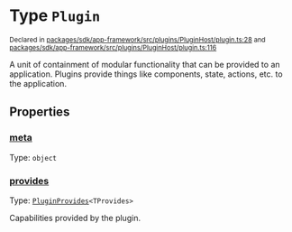 # Type `Plugin`
<sub>Declared in [packages/sdk/app-framework/src/plugins/PluginHost/plugin.ts:28](https://github.com/dxos/dxos/blob/d7adf231c/packages/sdk/app-framework/src/plugins/PluginHost/plugin.ts#L28) and [packages/sdk/app-framework/src/plugins/PluginHost/plugin.ts:116](https://github.com/dxos/dxos/blob/d7adf231c/packages/sdk/app-framework/src/plugins/PluginHost/plugin.ts#L116)</sub>


A unit of containment of modular functionality that can be provided to an application.
Plugins provide things like components, state, actions, etc. to the application.

## Properties
### [meta](https://github.com/dxos/dxos/blob/d7adf231c/packages/sdk/app-framework/src/plugins/PluginHost/plugin.ts#L29)
Type: <code>object</code>




### [provides](https://github.com/dxos/dxos/blob/d7adf231c/packages/sdk/app-framework/src/plugins/PluginHost/plugin.ts#L77)
Type: <code>[PluginProvides](/api/@dxos/app-framework/types/PluginProvides)&lt;TProvides&gt;</code>

Capabilities provided by the plugin.




